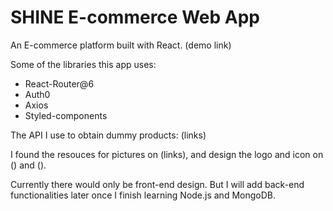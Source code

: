 # SHINE E-commerce Web App

An E-commerce platform built with React.
(demo link)

Some of the libraries this app uses: 
- React-Router@6
- Auth0
- Axios
- Styled-components

The API I use to obtain dummy products: (links)

I found the resouces for pictures on (links), and design the logo and icon on () and ().

Currently there would only be front-end design. But I will add back-end functionalities later once I finish learning Node.js and MongoDB.
